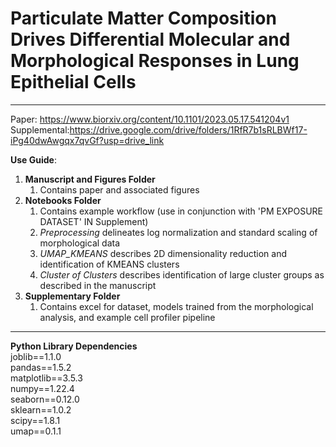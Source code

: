 # Particulate Matter Composition Drives Differential Molecular and Morphological Responses in Lung Epithelial Cells

---
Paper: https://www.biorxiv.org/content/10.1101/2023.05.17.541204v1
Supplemental:https://drive.google.com/drive/folders/1RfR7b1sRLBWf17-iPg40dwAwgqx7qvGf?usp=drive_link

**Use Guide**:
1. **Manuscript and Figures Folder** 
   1. Contains paper and associated figures
2. **Notebooks Folder**
   1. Contains example workflow (use in conjunction with 'PM EXPOSURE DATASET' IN Supplement)
   2. *Preprocessing* delineates log normalization and standard scaling of morphological data
   3. *UMAP_KMEANS* describes 2D dimensionality reduction and identification of KMEANS clusters
   4. *Cluster of Clusters* describes identification of large cluster groups as described in the manuscript
3. **Supplementary Folder**
   1. Contains excel for dataset, models trained from the morphological analysis, and example cell profiler pipeline
   
---
**Python Library Dependencies**\
joblib==1.1.0\
pandas==1.5.2\
matplotlib==3.5.3\
numpy==1.22.4\
seaborn==0.12.0\
sklearn==1.0.2\
scipy==1.8.1\
umap==0.1.1
